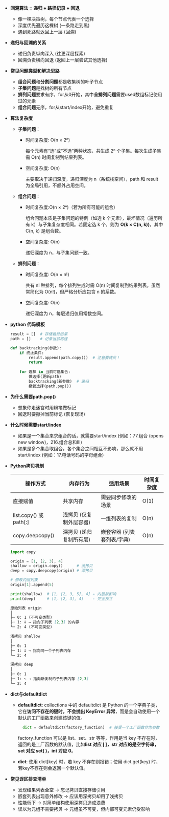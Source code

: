 - **回溯算法 = 递归 + 路径记录 + 回退**
  - 像一棵决策树，每个节点代表一个选择
  - 深度优先遍历这棵树 (一条路走到黑)
  - 遇到死路就返回上一层 (回溯)

- **递归与回溯的关系**
  - 递归负责纵向深入 (往更深层探索)
  - 回溯负责横向回退 (返回上一层尝试其他选择)

- **常见问题类型和解决思路**
  - **组合问题**和**分割问题**都是收集树的叶子节点
  - **子集问题**是找树的所有节点
  - **排列问题**要求有序，for从0开始，其中**全排列问题**需要used数组标记使用过的元素
  - **组合问题**无序，for从start/index开始，避免重复

- **算法复杂度**
  - **子集问题**：
    - 时间复杂度: O(n × 2ⁿ)

      每个元素有“选”或“不选”两种状态，共生成 2ⁿ 个子集。每次生成子集需 O(n) 时间复制到结果列表。

    - 空间复杂度: O(n)

      主要取决于递归深度，递归深度为 n（系统栈空间），path 和 result 为全局引用，不额外占用空间。

  - **组合问题**：
    - 时间复杂度:O(n × 2ⁿ)（若为所有可能的组合）

      组合问题本质是子集问题的特例（如选 k 个元素），最坏情况（遍历所有 k）与子集复杂度相同。若固定选 k 个，则为 **O(k × C(n, k))**，其中 C(n, k) 是组合数。

    - 空间复杂度: O(n)

      递归深度为 n，与子集问题一致。

  - **排列问题**：
    - 时间复杂度: O(n × n!)

      共有 n! 种排列，每个排列生成时需 O(n) 时间复制到结果列表。虽然常简化为 O(n!)，但严格分析应包含 n 的系数。

    - 空间复杂度: O(n)

      递归深度为 n，每层递归仅用常数空间。

- **python 代码模板**

    ```python
    result = []  # 存储最终结果
    path = []    # 记录当前路径

    def backtracking(参数):
        if 终止条件:
            result.append(path.copy())  # 注意要拷贝！
            return
        
        for 选择 in 当前可选集合:
            做选择(更新path)
            backtracking(新参数)  # 递归
            撤销选择(path.pop())
    ```

- **为什么需要path.pop()**
  - 想象你走迷宫时用粉笔做标记
  - 回退时要擦掉当前标记 (恢复现场)

- **什么时候需要start/index**
  - 如果是一个集合来求组合的话，就需要start/index (例如：77.组合 (opens new window)，216.组合总和III)
  - 如果是多个集合取组合，各个集合之间相互不影响，那么就不用start/index (例如：17.电话号码的字母组合)

- **Python拷贝机制**

    | 操作方式         | 内存行为                | 适用场景                      | 时间复杂度 |
    |------------------|-------------------------|------------------------------|------------|
    | 直接赋值         | 共享内存                | 需要同步修改的场景            | O(1)       |
    | list.copy() 或 path[:]     | 浅拷贝 (仅复制外层容器) | 一维列表的复制               | O(n)       |
    | copy.deepcopy() | 深拷贝 (递归复制所有层)  | 嵌套容器 (列表套列表/字典)    | O(n)       |

    ```python
    import copy

    origin = [1, [2, 3], 4]
    shallow = origin.copy()      # 浅拷贝
    deep = copy.deepcopy(origin) # 深拷贝

    # 修改内层列表
    origin[1].append(5)

    print(shallow)  # [1, [2, 3, 5], 4] ← 内层被影响
    print(deep)     # [1, [2, 3], 4]    ← 完全独立
    ```

    ```markdown
    原始列表 origin
    │
    ├─ 0: 1 (不可变类型)
    ├─ 1: ↆ → 指向子列表 [2,3] 的内存
    └─ 2: 4 (不可变类型)

    浅拷贝 shallow
    │
    ├─ 0: 1 
    ├─ 1: ↆ → 指向同一个子列表内存
    └─ 2: 4

    深拷贝 deep
    │
    ├─ 0: 1 
    ├─ 1: ↪ → 指向新复制的子列表内存 [2,3]
    └─ 2: 4
    ```
  
- **dict与defaultdict**
  - **defaultdict**: collections 中的 defaultdict 是 Python 的一个字典子类，它在**访问不存在的键时，不会抛出 KeyError 异常**，而是会自动使用一个默认的工厂函数来创建该键的值。

    ```python
      dict = defaultdict(factory_function)  # 接受一个工厂函数作为参数
    ```

    factory_function 可以是 list、set、str 等等，作用是当 key 不存在时，返回的是工厂函数的默认值，比如**list 对应 [ ]，str 对应的是空字符串，set 对应 set( )，int 对应 0**。

  - **dict**: 使用 dict[key] 时，若 key 不存在则报错；使用 dict.get(key) 时，若key不存在则会返回一个默认值。

- **常见误区排查清单**
  - 发现结果列表全空 → 忘记拷贝直接存储引用
  - 嵌套列表出现意外修改 → 应该用深拷贝却用了浅拷贝
  - 性能低下 → 对简单结构使用深拷贝造成浪费
  - 误以为元组不需要拷贝 → 元组虽不可变，但内部可变元素仍受影响
